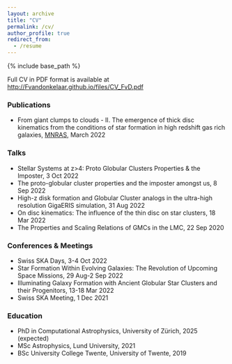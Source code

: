 ```yaml
---
layout: archive
title: "CV"
permalink: /cv/
author_profile: true
redirect_from:
  - /resume
---
```

{% include base_path %}

Full CV in PDF format is available at <http://Fvandonkelaar.github.io/files/CV_FvD.pdf>

### Publications
* From giant clumps to clouds - II. The emergence of thick disc kinematics from the conditions of star formation in high redshift gas rich galaxies, [MNRAS](https://ui.adsabs.harvard.edu/abs/2021arXiv211013165V/abstract), March 2022

### Talks
* Stellar Systems at z>4: Proto Globular Clusters Properties & the Imposter, 3 Oct 2022
* The proto-globular cluster properties and the imposter amongst us, 8 Sep 2022
* High-z disk formation and Globular Cluster analogs in the ultra-high resolution GigaERIS simulation, 31 Aug 2022 
* On disc kinematics: The influence of the thin disc on star clusters, 18 Mar 2022
* The Properties and Scaling Relations of GMCs in the LMC, 22 Sep 2020 

### Conferences & Meetings
* Swiss SKA Days, 3-4 Oct 2022
* Star Formation Within Evolving Galaxies: The Revolution of Upcoming Space Missions, 29 Aug-2 Sep 2022
* Illuminating Galaxy Formation with Ancient Globular Star Clusters and their Progenitors, 13-18 Mar 2022
* Swiss SKA Meeting, 1 Dec 2021

### Education
* PhD in Computational Astrophysics, University of Zürich, 2025 (expected)
* MSc Astrophysics, Lund University, 2021
* BSc University College Twente, University of Twente, 2019





